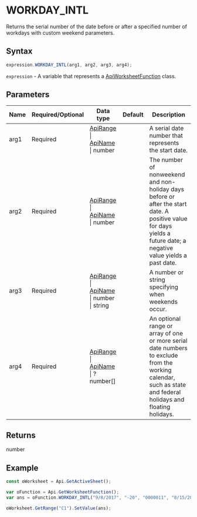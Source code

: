 # WORKDAY_INTL

Returns the serial number of the date before or after a specified number of workdays with custom weekend parameters.

## Syntax

```javascript
expression.WORKDAY_INTL(arg1, arg2, arg3, arg4);
```

`expression` - A variable that represents a [ApiWorksheetFunction](../ApiWorksheetFunction.md) class.

## Parameters

| **Name** | **Required/Optional** | **Data type** | **Default** | **Description** |
| ------------- | ------------- | ------------- | ------------- | ------------- |
| arg1 | Required | [ApiRange](../../ApiRange/ApiRange.md) \| [ApiName](../../ApiName/ApiName.md) \| number |  | A serial date number that represents the start date. |
| arg2 | Required | [ApiRange](../../ApiRange/ApiRange.md) \| [ApiName](../../ApiName/ApiName.md) \| number |  | The number of nonweekend and non-holiday days before or after the start date. A positive value for days yields a future date; a negative value yields a past date. |
| arg3 | Required | [ApiRange](../../ApiRange/ApiRange.md) \| [ApiName](../../ApiName/ApiName.md) \| number \| string |  | A number or string specifying when weekends occur. |
| arg4 | Required | [ApiRange](../../ApiRange/ApiRange.md) \| [ApiName](../../ApiName/ApiName.md) \| ?number[] |  | An optional range or array of one or more serial date numbers to exclude from the working calendar, such as state and federal holidays and floating holidays. |

## Returns

number

## Example



```javascript
const oWorksheet = Api.GetActiveSheet();

var oFunction = Api.GetWorksheetFunction();
var ans = oFunction.WORKDAY_INTL("9/8/2017", "-20", "0000011", "8/15/2017");

oWorksheet.GetRange("C1").SetValue(ans);

```
